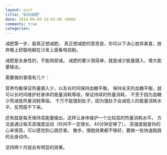 ```yaml
---
layout: post
title: "如何减肥"
date: 2014-06-09 14:03:00 +0800
comments: true
categories: 
---
```


减肥第一步，是真正想减肥。
真正想减肥的意思是，你可以下决心放弃美食，放弃晚上舒服地躺在沙发上面看电视剧。

减肥是全身性的，不能局部减。
减肥的要义很简单，就是减少能量摄入，增大能量输出。

需要做的事情有几个：

营养均衡保证热量摄入少，以及长时间保持血糖平衡。
保持全天的血糖平衡，就可以长时间维护好身体的能量消耗等级，保证持续的热量消耗，
不至于因为血糖少而减低热量消耗等级。
千万不能饿到肚子，因为饿肚子会减低人的能量消耗水平，反而瘦不下来。

还有就是每天保持高能量输出，这样让身体维护一个比较高的热量消耗水平。
方法是通过每天高强度运动（时间不一定很长，40分钟足够了），
高强度就是你的心率很高，可以感觉到心跳厉害。
散步，慢跑效果都不够好，要做一些快速跑跳的全身动作。

坚持两个月就会有明显的效果。

